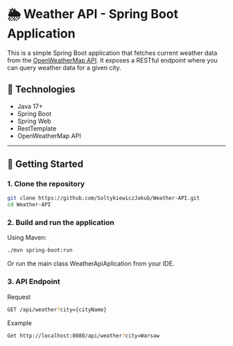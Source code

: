 # 🌦️ Weather API - Spring Boot Application

This is a simple Spring Boot application that fetches current weather data from the [OpenWeatherMap API](https://openweathermap.org/api). It exposes a RESTful endpoint where you can query weather data for a given city.

## 🔧 Technologies

- Java 17+
- Spring Boot
- Spring Web
- RestTemplate
- OpenWeatherMap API

---

## 🚀 Getting Started

### 1. Clone the repository

```bash
git clone https://github.com/SoltykiewiczJakub/Weather-API.git
cd Weather-API

```
### 2. Build and run the application
Using Maven:
```bash
./mvn spring-boot:run
```
Or run the main class WeatherApiAplication from your IDE.

### 3. API Endpoint
Request
```bash
GET /api/weather?city={cityName}
```
Example
```bash
Get http://localhost:8080/api/weather?city=Warsaw
```
